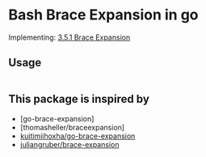 # Bash Brace Expansion in go

Implementing: [3.5.1 Brace Expansion][bash-be]

## Usage

```go

```

## This package is inspired by
- [go-brace-expansion]
- [thomasheller/braceexpansion]
- [kujtimiihoxha/go-brace-expansion]
- [juliangruber/brace-expansion]

<!-- LINKS -->
[bash-be]: https://www.gnu.org/software/bash/manual/html_node/Brace-Expansion.html
[kujtimiihoxha/go-brace-expansion]: https://github.com/kujtimiihoxha/go-brace-expansion
[braceexpansion]: https://github.com/thomasheller/braceexpansion
[juliangruber/brace-expansion]: https://github.com/kujtimiihoxha/go-balanced-match
